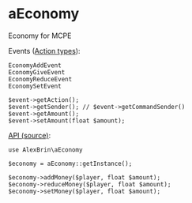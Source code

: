 aEconomy
========

Economy for MCPE

Events ([Action types](/src/AlexBrin/events/EconomyEvent.php#L16-L20)):
```
EconomyAddEvent
EconomyGiveEvent
EconomyReduceEvent
EconomySetEvent

$event->getAction();
$event->getSender(); // $event->getCommandSender()
$event->getAmount();
$event->setAmount(float $amount);
```

[API (source)](/src/AlexBrin/aEconomy.php#L97-L266):
```
use AlexBrin\aEconomy

$economy = aEconomy::getInstance();

$economy->addMoney($player, float $amount);
$economy->reduceMoney($player, float $amount);
$economy->setMoney($player, float $amount);
```